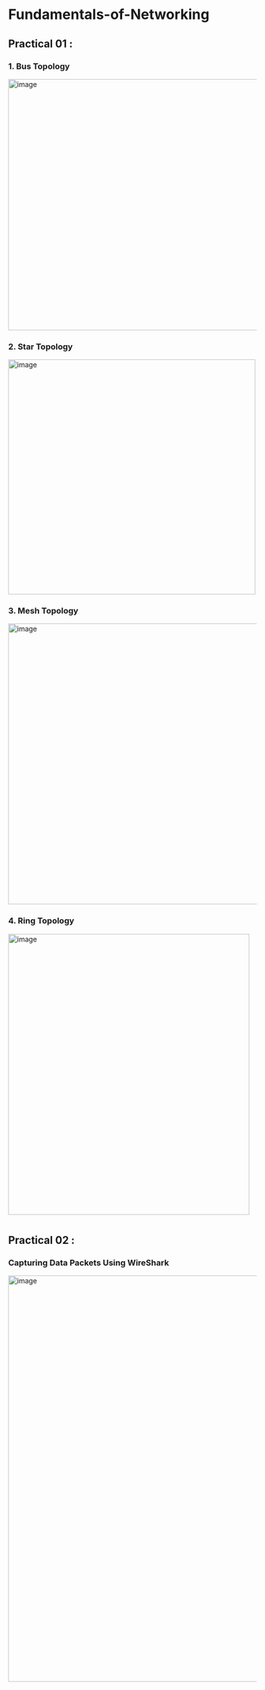 # Fundamentals-of-Networking

## Practical 01  :<br>

### 1. Bus Topology
<img width="625" height="509" alt="image" src="https://github.com/user-attachments/assets/66337901-d788-467b-8107-a6308fc1d0b6" /><br>

### 2. Star Topology
<img width="501" height="476" alt="image" src="https://github.com/user-attachments/assets/a4fd5630-ff56-4c32-ae27-c691140d1a87" /><br>

### 3. Mesh Topology
<img width="681" height="569" alt="image" src="https://github.com/user-attachments/assets/ba54a622-41d3-4764-bd0e-19890e731b67" /> <br>

### 4. Ring Topology 
<img width="489" height="569" alt="image" src="https://github.com/user-attachments/assets/73059c21-c913-4397-8184-4839ed41baed" /><br>
#
## Practical 02 : <br>

### Capturing Data Packets Using WireShark
<img width="1590" height="823" alt="image" src="https://github.com/user-attachments/assets/2c167005-2455-4b97-945d-1a68df2b9987" />
